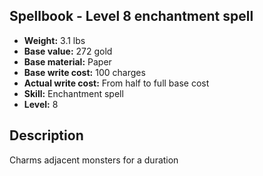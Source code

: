## Spellbook - Level 8 enchantment spell

- **Weight:** 3.1 lbs
- **Base value:** 272 gold
- **Base material:** Paper
- **Base write cost:** 100 charges
- **Actual write cost:** From half to full base cost
- **Skill:** Enchantment spell
- **Level:** 8

## Description

Charms adjacent monsters for a duration
